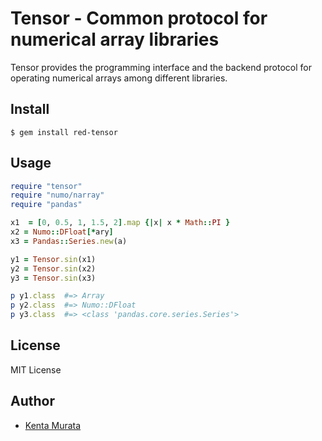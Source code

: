 # Tensor - Common protocol for numerical array libraries

Tensor provides the programming interface and the backend protocol for operating numerical arrays among different libraries.

## Install

```console
$ gem install red-tensor
```

## Usage

```ruby
require "tensor"
require "numo/narray"
require "pandas"

x1  = [0, 0.5, 1, 1.5, 2].map {|x| x * Math::PI }
x2 = Numo::DFloat[*ary]
x3 = Pandas::Series.new(a)

y1 = Tensor.sin(x1)
y2 = Tensor.sin(x2)
y3 = Tensor.sin(x3)

p y1.class  #=> Array
p y2.class  #=> Numo::DFloat
p y3.class  #=> <class 'pandas.core.series.Series'>
```

## License

MIT License

## Author

- [Kenta Murata](https://github.com/mrkn)
